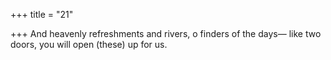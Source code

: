 +++
title = "21"

+++
And heavenly refreshments and rivers, o finders of the days— like two doors, you will open (these) up for us.